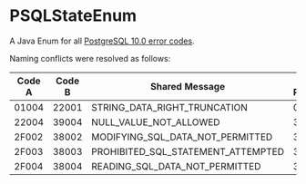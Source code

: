 # PSQLStateEnum

A Java Enum for all [PostgreSQL 10.0 error codes](https://www.postgresql.org/docs/current/static/errcodes-appendix.html).

Naming conflicts were resolved as follows:

| Code A | Code B | Shared Message                     | Code Renamed | New Name                                  |
|--------|--------|------------------------------------|--------------|-------------------------------------------|
| 01004  | 22001  | STRING_DATA_RIGHT_TRUNCATION       | 01004        | STRING_DATA_RIGHT_TRUNCATION_WARNING      |
| 22004  | 39004  | NULL_VALUE_NOT_ALLOWED             | 39004        | NULL_VALUE_NOT_ALLOWED_EXTERNAL           |
| 2F002  | 38002  | MODIFYING_SQL_DATA_NOT_PERMITTED   | 38002        | MODIFYING_SQL_DATA_NOT_PERMITTED_EXTERNAL |
| 2F003  | 38003  | PROHIBITED_SQL_STATEMENT_ATTEMPTED | 38003        | MODIFYING_SQL_DATA_NOT_PERMITTED_EXTERNAL |
| 2F004  | 38004  | READING_SQL_DATA_NOT_PERMITTED     | 38004        | READING_SQL_DATA_NOT_PERMITTED_EXTERNAL   |
